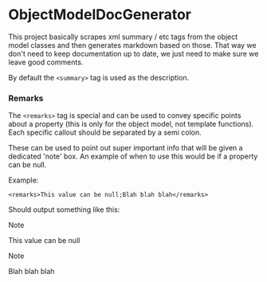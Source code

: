 # ObjectModelDocGenerator

This project basically scrapes xml summary / etc tags from 
the object model classes and then generates markdown based
on those. That way we don't need to keep documentation
up to date, we just need to make sure we leave good 
comments.

By default the `<summary>` tag is used as the description.

### Remarks 

The `<remarks>` tag is special and can be used to convey
specific points about a property (this is only for the 
object model, not template functions). Each specific callout
should be separated by a semi colon.

These can be used to point out super important info that 
will be given a dedicated 'note' box. An example of when to 
use this would be if a property can be null.

Example:

```
<remarks>This value can be null;Blah blah blah</remarks>
```

Should output something like this:

> [!NOTE]  
> This value can be null

> [!NOTE]  
> Blah blah blah

